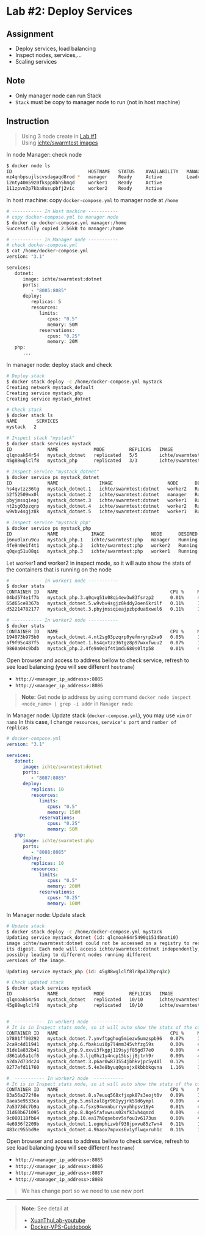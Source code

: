 # Lab #2: Deploy Services

## Assignment

-  Deploy services, load balancing
-  Inspect nodes, services,...
-  Scaling services

## Note

-  Only manager node can run Stack
-  `Stack` must be copy to manager node to run (not in host machine)

## Instruction

> Using 3 node create in [Lab #1](../Lab%20%231%3A%20Init%20and%20Manage%20Docker%20Swarm/)  
>  Using [ichte/swarmtest images](https://hub.docker.com/r/ichte/swarmtest/tags)

In node Manager: check node

```sh
$ docker node ls
ID                            HOSTNAME   STATUS    AVAILABILITY   MANAGER STATUS   ENGINE VERSION
mz4qnbpsujlscvsdagaqd8rod *   manager    Ready     Active         Leader           24.0.2
i2nty40m59z0fkspp8bh5hmqd     worker1    Ready     Active                          24.0.2
111zpvn3p7kba8usupbfj2vic     worker2    Ready     Active                          24.0.2
```

In host machine: copy `docker-compose.yml` to manager node at `/home`

```sh
# ----------- In Host machine -----------
# copy docker-compose.yml to manager node
$ docker cp docker-compose.yml manager:/home
Successfully copied 2.56kB to manager:/home

# ----------- In Manager node -----------
# check docker-compose.yml
$ cat /home/docker-compose.yml
version: "3.1"

services:
   dotnet:
      image: ichte/swarmtest:dotnet
      ports:
         - "8085:8085"
      deploy:
         replicas: 5
         resources:
            limits:
               cpus: "0.5"
               memory: 50M
            reservations:
               cpus: "0.25"
               memory: 20M
   php:
      ...
```

In manager node: deploy stack and check

```sh
# Deploy stack
$ docker stack deploy -c /home/docker-compose.yml mystack
Creating network mystack_default
Creating service mystack_php
Creating service mystack_dotnet

# Check stack
$ docker stack ls
NAME       SERVICES
mystack   2

# Inspect stack "mystack"
$ docker stack services mystack
ID             NAME             MODE         REPLICAS   IMAGE                    PORTS
qlqnoak64r54   mystack_dotnet   replicated   5/5        ichte/swarmtest:dotnet   *:8085->8085/tcp
45g88wglclf8   mystack_php      replicated   3/3        ichte/swarmtest:php      *:8086->8085/tcp

# Inspect service "mystack_dotnet"
$ docker service ps mystack_dotnet
ID             NAME               IMAGE                    NODE      DESIRED STATE   CURRENT STATE            ERROR     PORTS
hs4qvtzz36tg   mystack_dotnet.1   ichte/swarmtest:dotnet   worker2   Running         Running 9 minutes ago
b2f52509wx0l   mystack_dotnet.2   ichte/swarmtest:dotnet   manager   Running         Running 11 minutes ago
pbyjmssqieaj   mystack_dotnet.3   ichte/swarmtest:dotnet   worker1   Running         Running 7 minutes ago
nt2sg03pzqrp   mystack_dotnet.4   ichte/swarmtest:dotnet   worker2   Running         Running 9 minutes ago
w9vbv4sgjz8k   mystack_dotnet.5   ichte/swarmtest:dotnet   worker1   Running         Running 7 minutes ago

# Inspect service "mystack_php"
$ docker service ps mystack_php
ID             NAME            IMAGE                 NODE      DESIRED STATE   CURRENT STATE           ERROR     PORTS
j6nu0lxru9cu   mystack_php.1   ichte/swarmtest:php   manager   Running         Running 7 minutes ago
4fe9n0e1f4t1   mystack_php.2   ichte/swarmtest:php   worker2   Running         Running 8 minutes ago
q0qvg51u08qi   mystack_php.3   ichte/swarmtest:php   worker1   Running         Running 9 minutes ago
```

Let worker1 and worker2 in inspect mode, so it will auto show the stats of the containers that is running on the node

```sh
# ----------- In worker1 node -----------
$ docker stats
CONTAINER ID   NAME                                         CPU %     MEM USAGE / LIMIT   MEM %     NET I/O   BLOCK I/O   PIDS
04bd574e1f7b   mystack_php.3.q0qvg51u08qi4ew3w83fsrzp2      0.01%     4.613MiB / 150MiB   3.08%     0B / 0B   0B / 0B     1
65d65ce8367b   mystack_dotnet.5.w9vbv4sgjz8kddy2oen6krilf   0.11%     18.28MiB / 50MiB    36.55%    0B / 0B   0B / 0B     25
d52214782177   mystack_dotnet.3.pbyjmssqieajpzbpdua6xwel6   0.11%     18.25MiB / 50MiB    36.49%    0B / 0B   0B / 0B     25

# ----------- In worker2 node -----------
$ docker stats
CONTAINER ID   NAME                                         CPU %     MEM USAGE / LIMIT   MEM %     NET I/O   BLOCK I/O   PIDS
194073b975b0   mystack_dotnet.4.nt2sg03pzqrp0yefmryrp2xa0   0.05%     18.27MiB / 50MiB    36.53%    0B / 0B   0B / 0B     25
af9f95c487f5   mystack_dotnet.1.hs4qvtzz36tgz8p97wxxfwuu2   0.07%     18.23MiB / 50MiB    36.46%    0B / 0B   0B / 0B     25
9860a04c9bdb   mystack_php.2.4fe9n0e1f4t1mdu680s0ltp58      0.01%     4.621MiB / 150MiB   3.08%     0B / 0B   0B / 0B     1
```

Open browser and access to address bellow to check service, refresh to see load balancing (you will see different `hostname`)

-  `http://<manager_ip_address>:8085`
-  `http://<manager_ip_address>:8086`

> **Note:** Get node ip address by using command `docker node inspect <node_name> | grep -i addr` in `Manager node`

In Manager node: Update stack (`docker-compose.yml`), you may use `vim` or `nano`
In this case, I change `resources`, `service's port` and `number of replicas`

```yml
# docker-compose.yml
version: "3.1"

services:
   dotnet:
      image: ichte/swarmtest:dotnet
      ports:
         - "8087:8085"
      deploy:
         replicas: 10
         resources:
            limits:
               cpus: "0.5"
               memory: 150M
            reservations:
               cpus: "0.25"
               memory: 50M
   php:
      image: ichte/swarmtest:php
      ports:
         - "8088:8085"
      deploy:
         replicas: 10
         resources:
            limits:
               cpus: "0.5"
               memory: 200M
            reservations:
               cpus: "0.25"
               memory: 100M
```

In Manager node: Update stack

```sh
# Update stack
$ docker stack deploy -c /home/docker-compose.yml mystack
Updating service mystack_dotnet (id: qlqnoak64r5490q1514bnati0)
image ichte/swarmtest:dotnet could not be accessed on a registry to record
its digest. Each node will access ichte/swarmtest:dotnet independently,
possibly leading to different nodes running different
versions of the image.

Updating service mystack_php (id: 45g88wglclf8lr8p432hprq3c)

# Check updated stack
$ docker stack services mystack
ID             NAME             MODE         REPLICAS   IMAGE                    PORTS
qlqnoak64r54   mystack_dotnet   replicated   10/10      ichte/swarmtest:dotnet   *:8087->8085/tcp
45g88wglclf8   mystack_php      replicated   10/10      ichte/swarmtest:php      *:8088->8085/tcp


#  ----------- In worker1 node  -----------
# It is in Inspect stats mode, so it will auto show the stats of the containers that is running on the node
CONTAINER ID   NAME                                         CPU %     MEM USAGE / LIMIT   MEM %     NET I/O   BLOCK I/O   PIDS
b7801ff00292   mystack_dotnet.7.ynvftpghog5miezw5umzspb96   0.07%     18.04MiB / 150MiB   12.02%    0B / 0B   0B / 0B     26
2ca9c4d11941   mystack_php.6.fbakiui0p7l4mm345vhfzg59s      0.00%     4.559MiB / 200MiB   2.28%     0B / 0B   0B / 0B     1
31de1a832b41   mystack_php.9.xxvi3fkgpj119syjf85gd77e0      0.00%     4.57MiB / 200MiB    2.29%     0B / 0B   0B / 0B     1
d861ab5a1cf6   mystack_php.3.ljq0hz1y4ncp15bsjj8jtrh9r      0.00%     4.555MiB / 200MiB   2.28%     0B / 0B   0B / 0B     1
a2da7d73dc24   mystack_dotnet.3.p6ar0w873554jbhkvjpc5y40l   0.12%     17.82MiB / 150MiB   11.88%    0B / 0B   0B / 0B     26
0277efd11760   mystack_dotnet.5.4e3e8byuq0gsojx0kbbbkqvna   1.16%     17.76MiB / 150MiB   11.84%    0B / 0B   0B / 0B     26

#  ----------- In worker2 node  -----------
# It is in Inspect stats mode, so it will auto show the stats of the containers that is running on the node
CONTAINER ID   NAME                                         CPU %     MEM USAGE / LIMIT   MEM %     NET I/O   BLOCK I/O   PIDS
83a56a272f8e   mystack_dotnet.8.s7euuq568xfjxpk87s3eojt0v   0.09%     18.07MiB / 150MiB   12.05%    0B / 0B   0B / 0B     25
8aea5e9533ca   mystack_php.5.mslzal8gr961yyjrk59d6ympl      0.00%     4.551MiB / 200MiB   2.28%     0B / 0B   0B / 0B     1
7a5373dc7b9a   mystack_php.4.fsxs94wxnburryxyhhpsv16y4      0.01%     4.562MiB / 200MiB   2.28%     0B / 0B   0B / 0B     1
31d60b671095   mystack_php.8.8qe5fafxwsus02sfk3vh4qmzd      0.00%     4.555MiB / 200MiB   2.28%     0B / 0B   0B / 0B     1
9c080118fb64   mystack_php.10.ea17h0qsebxv5sfou1v6173us     0.00%     4.559MiB / 200MiB   2.28%     0B / 0B   0B / 0B     1
4e6936f2209b   mystack_dotnet.1.ogmphizwbf938jpxvu85z7wn4   0.11%     17.89MiB / 150MiB   11.93%    0B / 0B   0B / 0B     26
483cc955bd9e   mystack_dotnet.4.9haox7mpvxs6v1yflwqxruh1c   0.11%     17.85MiB / 150MiB   11.90%    0B / 0B   0B / 0B     26
```

Open browser and access to address bellow to check service, refresh to see load balancing (you will see different `hostname`)

-  `http://<manager_ip_address>:8085`
-  `http://<manager_ip_address>:8086`
-  `http://<manager_ip_address>:8087`
-  `http://<manager_ip_address>:8088`

> We has change port so we need to use new port

---

> **Note:** See detail at
>
> -  [XuanThuLab-youtube](https://www.youtube.com/watch?v=fedUjqpfT0A&ab_channel=XuanThuLab)
> -  [Docker-VPS-Guidebook](https://github.com/QuanBlue/Docker-VPS-Guidebook)
